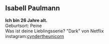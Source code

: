 ## Isabell Paulmann
**Ich bin 26 Jahre alt.**<br/>
Geburtsort: Peine<br/>
Was ist deine Lieblingsserie? 
"Dark" von Netflix<br/>
instagram:[cyndertheunicorn](www.instagram.de/cyndertheunicorn)
